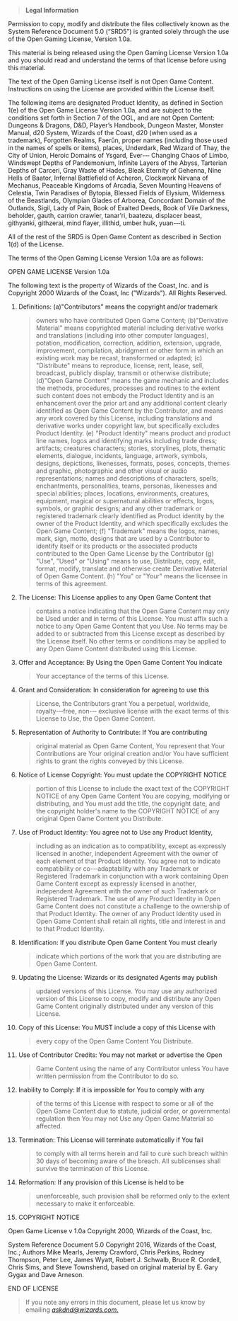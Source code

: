 > **Legal Information**

Permission to copy, modify and distribute the files collectively known
as the System Reference Document 5.0 (“SRD5”) is granted solely through
the use of the Open Gaming License, Version 1.0a.

This material is being released using the Open Gaming License Version
1.0a and you should read and understand the terms of that license before
using this material.

The text of the Open Gaming License itself is not Open Game Content.
Instructions on using the License are provided within the License
itself.

The following items are designated Product Identity, as defined in
Section 1(e) of the Open Game License Version 1.0a, and are subject to
the conditions set forth in Section 7 of the OGL, and are not Open
Content: Dungeons & Dragons, D&D, Player’s Handbook, Dungeon Master,
Monster Manual, d20 System, Wizards of the Coast, d20 (when used as a
trademark), Forgotten Realms, Faerûn, proper names (including those used
in the names of spells or items), places, Underdark, Red Wizard of Thay,
the City of Union, Heroic Domains of Ysgard, Ever-­‐‑ Changing Chaos of
Limbo, Windswept Depths of Pandemonium, Infinite Layers of the Abyss,
Tarterian Depths of Carceri, Gray Waste of Hades, Bleak Eternity of
Gehenna, Nine Hells of Baator, Infernal Battlefield of Acheron,
Clockwork Nirvana of Mechanus, Peaceable Kingdoms of Arcadia, Seven
Mounting Heavens of Celestia, Twin Paradises of Bytopia, Blessed Fields
of Elysium, Wilderness of the Beastlands, Olympian Glades of Arborea,
Concordant Domain of the Outlands, Sigil, Lady of Pain, Book of Exalted
Deeds, Book of Vile Darkness, beholder, gauth, carrion crawler,
tanar’ri, baatezu, displacer beast, githyanki, githzerai, mind flayer,
illithid, umber hulk, yuan-­‐‑ti.

All of the rest of the SRD5 is Open Game Content as described in Section
1(d) of the License.

The terms of the Open Gaming License Version 1.0a are as follows:

OPEN GAME LICENSE Version 1.0a

The following text is the property of Wizards of the Coast, Inc. and is
Copyright 2000 Wizards of the Coast, Inc ("Wizards"). All Rights
Reserved.

1.  Definitions: (a)"Contributors" means the copyright and/or trademark
    > owners who have contributed Open Game Content; (b)"Derivative
    > Material" means copyrighted material including derivative works
    > and translations (including into other computer languages),
    > potation, modification, correction, addition, extension, upgrade,
    > improvement, compilation, abridgment or other form in which an
    > existing work may be recast, transformed or adapted; (c)
    > "Distribute" means to reproduce, license, rent, lease, sell,
    > broadcast, publicly display, transmit or otherwise distribute;
    > (d)"Open Game Content" means the game mechanic and includes the
    > methods, procedures, processes and routines to the extent such
    > content does not embody the Product Identity and is an enhancement
    > over the prior art and any additional content clearly identified
    > as Open Game Content by the Contributor, and means any work
    > covered by this License, including translations and derivative
    > works under copyright law, but specifically excludes
    > Product Identity. (e) "Product Identity" means product and product
    > line names, logos and identifying marks including trade dress;
    > artifacts; creatures characters; stories, storylines, plots,
    > thematic elements, dialogue, incidents, language, artwork,
    > symbols, designs, depictions, likenesses, formats, poses,
    > concepts, themes and graphic, photographic and other visual or
    > audio representations; names and descriptions of characters,
    > spells, enchantments, personalities, teams, personas, likenesses
    > and special abilities; places, locations, environments, creatures,
    > equipment, magical or supernatural abilities or effects, logos,
    > symbols, or graphic designs; and any other trademark or registered
    > trademark clearly identified as Product identity by the owner of
    > the Product Identity, and which specifically excludes the Open
    > Game Content; (f) "Trademark" means the logos, names, mark, sign,
    > motto, designs that are used by a Contributor to identify itself
    > or its products or the associated products contributed to the Open
    > Game License by the Contributor (g) "Use", "Used" or "Using" means
    > to use, Distribute, copy, edit, format, modify, translate and
    > otherwise create Derivative Material of Open Game Content. (h)
    > "You" or "Your" means the licensee in terms of this agreement.

2.  The License: This License applies to any Open Game Content that
    > contains a notice indicating that the Open Game Content may only
    > be Used under and in terms of this License. You must affix such a
    > notice to any Open Game Content that you Use. No terms may be
    > added to or subtracted from this License except as described by
    > the License itself. No other terms or conditions may be applied to
    > any Open Game Content distributed using this License.

3.  Offer and Acceptance: By Using the Open Game Content You indicate
    > Your acceptance of the terms of this License.

4.  Grant and Consideration: In consideration for agreeing to use this
    > License, the Contributors grant You a perpetual, worldwide,
    > royalty-­‐‑free, non-­‐‑ exclusive license with the exact terms of
    > this License to Use, the Open Game Content.

5.  Representation of Authority to Contribute: If You are contributing
    > original material as Open Game Content, You represent that Your
    > Contributions are Your original creation and/or You have
    > sufficient rights to grant the rights conveyed by this License.

6.  Notice of License Copyright: You must update the COPYRIGHT NOTICE
    > portion of this License to include the exact text of the COPYRIGHT
    > NOTICE of any Open Game Content You are copying, modifying or
    > distributing, and You must add the title, the copyright date, and
    > the copyright holder's name to the COPYRIGHT NOTICE of any
    > original Open Game Content you Distribute.

7.  Use of Product Identity: You agree not to Use any Product Identity,
    > including as an indication as to compatibility, except as
    > expressly licensed in another, independent Agreement with the
    > owner of each element of that Product Identity. You agree not to
    > indicate compatibility or co-­‐‑adaptability with any Trademark or
    > Registered Trademark in conjunction with a work containing Open
    > Game Content except as expressly licensed in another, independent
    > Agreement with the owner of such Trademark or
    > Registered Trademark. The use of any Product Identity in Open Game
    > Content does not constitute a challenge to the ownership of that
    > Product Identity. The owner of any Product Identity used in Open
    > Game Content shall retain all rights, title and interest in and to
    > that Product Identity.

8.  Identification: If you distribute Open Game Content You must clearly
    > indicate which portions of the work that you are distributing are
    > Open Game Content.

9.  Updating the License: Wizards or its designated Agents may publish
    > updated versions of this License. You may use any authorized
    > version of this License to copy, modify and distribute any Open
    > Game Content originally distributed under any version of
    > this License.

10. Copy of this License: You MUST include a copy of this License with
    > every copy of the Open Game Content You Distribute.

11. Use of Contributor Credits: You may not market or advertise the Open
    > Game Content using the name of any Contributor unless You have
    > written permission from the Contributor to do so.

12. Inability to Comply: If it is impossible for You to comply with any
    > of the terms of this License with respect to some or all of the
    > Open Game Content due to statute, judicial order, or governmental
    > regulation then You may not Use any Open Game Material
    > so affected.

13. Termination: This License will terminate automatically if You fail
    > to comply with all terms herein and fail to cure such breach
    > within 30 days of becoming aware of the breach. All sublicenses
    > shall survive the termination of this License.

14. Reformation: If any provision of this License is held to be
    > unenforceable, such provision shall be reformed only to the extent
    > necessary to make it enforceable.

15. COPYRIGHT NOTICE

Open Game License v 1.0a Copyright 2000, Wizards of the Coast, Inc.

System Reference Document 5.0 Copyright 2016, Wizards of the Coast,
Inc.; Authors Mike Mearls, Jeremy Crawford, Chris Perkins, Rodney
Thompson, Peter Lee, James Wyatt, Robert J. Schwalb, Bruce R. Cordell,
Chris Sims, and Steve Townshend, based on original material by E. Gary
Gygax and Dave Arneson.

END OF LICENSE

> If you note any errors in this document, please let us know by
> emailing [*askdnd@wizards.com*.](mailto:askdnd@wizards.com)
